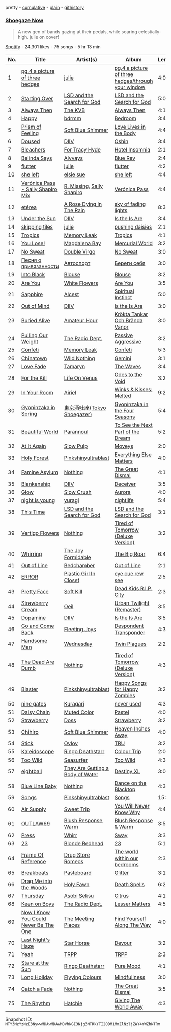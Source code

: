 pretty - [cumulative](/playlists/cumulative/37i9dQZF1DWSluyUi4YGjq.md) - [plain](/playlists/plain/37i9dQZF1DWSluyUi4YGjq) - [githistory](https://github.githistory.xyz/mackorone/spotify-playlist-archive/blob/main/playlists/plain/37i9dQZF1DWSluyUi4YGjq)

### [Shoegaze Now](https://open.spotify.com/playlist/37i9dQZF1DWSluyUi4YGjq)

> A new gen of bands gazing at their pedals, while soaring celestially\-high\. julie on cover!

[Spotify](https://open.spotify.com/user/spotify) - 24,301 likes - 75 songs - 5 hr 13 min

| No. | Title | Artist(s) | Album | Length |
|---|---|---|---|---|
| 1 | [pg.4 a picture of three hedges](https://open.spotify.com/track/4qtRBRNDFVbZ2kk3BEaRf3) | [julie](https://open.spotify.com/artist/3VNzWLePg9jTvQ2ximYOzW) | [pg.4 a picture of three hedges/through your window](https://open.spotify.com/album/12TPSTIy5SbQnGRirNzNcB) | 4:09 |
| 2 | [Starting Over](https://open.spotify.com/track/0dcu28YT8cXZH7JTIraszp) | [LSD and the Search for God](https://open.spotify.com/artist/2feOOr1Yjovo67byuxvjZv) | [LSD and the Search for God](https://open.spotify.com/album/46q859znSzYPVwz7OaO7GS) | 5:04 |
| 3 | [Always Then](https://open.spotify.com/track/4ti3jFBiVjPE4t9WOzKkHW) | [The KVB](https://open.spotify.com/artist/0BzJFLqchxKNQyEwswwQ40) | [Always Then](https://open.spotify.com/album/6K1bLeeV0TSh37uczoEvFC) | 4:11 |
| 4 | [Happy](https://open.spotify.com/track/6OIsq9HutnCINDPQqmAjbz) | [bdrmm](https://open.spotify.com/artist/4Cx5LnF4WNJIn9SSqyeq9C) | [Bedroom](https://open.spotify.com/album/3Pu648nWwshjvkl96rKxPS) | 3:46 |
| 5 | [Prism of Feeling](https://open.spotify.com/track/4jAx1BnnLRfvkODzP4Ieo9) | [Soft Blue Shimmer](https://open.spotify.com/artist/5ZclZsMoBdRY9MJw6l47Fx) | [Love Lives in the Body](https://open.spotify.com/album/4gCNGW6u3kNtr0u5fxgUmq) | 4:45 |
| 6 | [Doused](https://open.spotify.com/track/30uvCVEYqgktyLfDcI76Hx) | [DIIV](https://open.spotify.com/artist/4OrizGCKhOrW6iDDJHN9xd) | [Oshin](https://open.spotify.com/album/1OgEi1Ss26Aq9S5sK848fh) | 3:42 |
| 7 | [Bleachers](https://open.spotify.com/track/1Iw0F6t71sem5PWGhPnKoN) | [For Tracy Hyde](https://open.spotify.com/artist/6D4CyQKY5fDsjK5qKNfqDy) | [Hotel Insomnia](https://open.spotify.com/album/5gUvrb0y7rmxfjnhhGDZKh) | 2:14 |
| 8 | [Belinda Says](https://open.spotify.com/track/1kSMqCHHCrNwsJJXJRLEoT) | [Alvvays](https://open.spotify.com/artist/3kzwYV3OCB010YfXMF0Avt) | [Blue Rev](https://open.spotify.com/album/1dShPPoxXfzbjFO1jIHJZz) | 2:45 |
| 9 | [flutter](https://open.spotify.com/track/1D8sCqR7SwxUTwUDqMyUAp) | [julie](https://open.spotify.com/artist/3VNzWLePg9jTvQ2ximYOzW) | [flutter](https://open.spotify.com/album/0r2dEhL4Ijur6WDzvgXygl) | 4:27 |
| 10 | [she left](https://open.spotify.com/track/3JxybPHJrgfuF2C7aYHsrb) | [elsie sue](https://open.spotify.com/artist/7t7QD0bzhYdW6POYrkeuRI) | [she left](https://open.spotify.com/album/6GzzKcYJRwROX6cWFVNMOB) | 4:41 |
| 11 | [Verónica Pass \- Sally Shapiro Mix](https://open.spotify.com/track/5rxBNUTNVBatfbDcBhjRXG) | [R\. Missing](https://open.spotify.com/artist/4EVSMYb2zBDoSHSGEqeztu), [Sally Shapiro](https://open.spotify.com/artist/0Guuvi7P0R6ZuX2DeL1m9M) | [Verónica Pass](https://open.spotify.com/album/5bqgcc97DxAORtjTBfrXwP) | 4:49 |
| 12 | [etérea](https://open.spotify.com/track/37APulB1aRuJ6lYum46vDf) | [A Rose Dying In The Rain](https://open.spotify.com/artist/4KmC9Gvitt2Qf7YqWTtCrG) | [sky of fading lights](https://open.spotify.com/album/4MsvXCBZ8QZ8VJMnw6B89N) | 8:30 |
| 13 | [Under the Sun](https://open.spotify.com/track/3cp8xX1N5jewfKU2oY2Y08) | [DIIV](https://open.spotify.com/artist/4OrizGCKhOrW6iDDJHN9xd) | [Is the Is Are](https://open.spotify.com/album/3fSqRdxX8lh5nZHjgzEGl1) | 3:46 |
| 14 | [skipping tiles](https://open.spotify.com/track/43phhhh1hQF7koWX3uNvO3) | [julie](https://open.spotify.com/artist/3VNzWLePg9jTvQ2ximYOzW) | [pushing daisies](https://open.spotify.com/album/07naAGnFibTManFY20vcUL) | 2:16 |
| 15 | [Tropics](https://open.spotify.com/track/3CY0tWgMxRFG3nqfEeip9e) | [Memory Leak](https://open.spotify.com/artist/0i9cI6V5ZvmADyZcqLk8PJ) | [Tropics](https://open.spotify.com/album/24kVxQ6OijMWrEutVDusaI) | 4:18 |
| 16 | [You Lose!](https://open.spotify.com/track/0tP8FKhJsar5y4JcOH4Rjp) | [Magdalena Bay](https://open.spotify.com/artist/1oPRcJUkloHaRLYx0olBLJ) | [Mercurial World](https://open.spotify.com/album/1ERrUvG31thFCxdwWUoJrY) | 3:24 |
| 17 | [No Sweat](https://open.spotify.com/track/3nwHmqkBRofBzW4elGoSb3) | [Double Virgo](https://open.spotify.com/artist/6z7qEMTNZigz2k3qozRYw1) | [No Sweat](https://open.spotify.com/album/6X1wlGhhV2P82VkNilQ8Bt) | 3:03 |
| 18 | [Песня о привязанности](https://open.spotify.com/track/3hezVtcUqncXSpBbV4dTCQ) | [Автоспорт](https://open.spotify.com/artist/17mNgaLxdoKUkbRNmiFFhE) | [Береги себя](https://open.spotify.com/album/1KbNZVoTjxjvC5uHS7CZMY) | 3:07 |
| 19 | [Into Black](https://open.spotify.com/track/0gZziRdBUBIeucaKpRiAYO) | [Blouse](https://open.spotify.com/artist/58QP6z41dSgPjoiJkIjCcL) | [Blouse](https://open.spotify.com/album/5413IR4TtBPOyw9vPDY7Lk) | 3:28 |
| 20 | [Are You](https://open.spotify.com/track/0hkahhoWCNDUhqOteNEDZw) | [White Flowers](https://open.spotify.com/artist/3Rge2zrmllt5FBUahfoX8J) | [Are You](https://open.spotify.com/album/1ykUiLjEj3T9Cmv4xDKpRC) | 3:56 |
| 21 | [Sapphire](https://open.spotify.com/track/5DFnmcshyxsonqTvanqZPY) | [Alcest](https://open.spotify.com/artist/0d5ZwMtCer8dQdOPAgWhe7) | [Spiritual Instinct](https://open.spotify.com/album/6o13o3tlmwPYFnlIrVoRhh) | 5:00 |
| 22 | [Out of Mind](https://open.spotify.com/track/4tLh6ilwgHAWnkui4hAR3p) | [DIIV](https://open.spotify.com/artist/4OrizGCKhOrW6iDDJHN9xd) | [Is the Is Are](https://open.spotify.com/album/3fSqRdxX8lh5nZHjgzEGl1) | 3:08 |
| 23 | [Buried Alive](https://open.spotify.com/track/3v1okTkFTXHX6IZp0rEd4L) | [Amateur Hour](https://open.spotify.com/artist/7MbhbrCOjLXeaNah07xAdq) | [Krökta Tankar Och Brända Vanor](https://open.spotify.com/album/3w9hOArCkQ0OReLe491FHr) | 3:07 |
| 24 | [Pulling Our Weight](https://open.spotify.com/track/5JfibYpOT2Rtw6a0iWHiNm) | [The Radio Dept.](https://open.spotify.com/artist/0utS63XytOEVN1EtzWhJpG) | [Passive Aggressive](https://open.spotify.com/album/2tKuxquz6D6CEhPP5TLTl4) | 3:20 |
| 25 | [Confeti](https://open.spotify.com/track/6td6C7NuSCqYgrP3XrBC8a) | [Memory Leak](https://open.spotify.com/artist/0i9cI6V5ZvmADyZcqLk8PJ) | [Confeti](https://open.spotify.com/album/3DanKKDYEqHgldgxexGW9b) | 5:35 |
| 26 | [Chinatown](https://open.spotify.com/track/3BRfgsKjcakny2wCYfZrvz) | [Wild Nothing](https://open.spotify.com/artist/6NrkINd80slV25wkBu9mEB) | [Gemini](https://open.spotify.com/album/3hxVFxpF7uUtjLHzvGIm7W) | 3:18 |
| 27 | [Love Fade](https://open.spotify.com/track/0p6JvwRK6RqC1SyRVKP6cN) | [Tamaryn](https://open.spotify.com/artist/3TdVTSmMfLh55VrJDUpIQ2) | [The Waves](https://open.spotify.com/album/2GrLKfN6dTb4o7Eoz6pqSG) | 3:40 |
| 28 | [For the Kill](https://open.spotify.com/track/5Q2anZvDOyIc4OY5V47svD) | [Life On Venus](https://open.spotify.com/artist/72cBWuYjXkWxEXqZcoH5kE) | [Odes to the Void](https://open.spotify.com/album/1Ud8ocMaTVL95qa1jN9vJS) | 3:28 |
| 29 | [In Your Room](https://open.spotify.com/track/7l5XWtUfIclO2xCTFvts8V) | [Airiel](https://open.spotify.com/artist/1WOhabhnnH1k6KcD81xGD1) | [Winks & Kisses: Melted](https://open.spotify.com/album/3WG7osXmDwUsMt3QGNoYll) | 9:26 |
| 30 | [Gyoninzaka in Spring](https://open.spotify.com/track/4UqlQWqFdxCrGFo2axMVW8) | [東京酒吐座\(Tokyo Shoegazer\)](https://open.spotify.com/artist/0dzZimiT5lEvERCEXHdaTX) | [Gyoninzaka in the Four Seasons](https://open.spotify.com/album/4ssNmWRnW42GJPCwi6MvD0) | 5:40 |
| 31 | [Beautiful World](https://open.spotify.com/track/2L7yZATBaLmKEb0BvIBXK2) | [Parannoul](https://open.spotify.com/artist/7eZbNxarrTW4VkRI8u9aDX) | [To See the Next Part of the Dream](https://open.spotify.com/album/0sLt9EsWnVZgJAO5Sp35YQ) | 5:20 |
| 32 | [At It Again](https://open.spotify.com/track/3nC63MCw9qxn2uneBWqP7W) | [Slow Pulp](https://open.spotify.com/artist/2JFTRDi5v7JtqoouVe1z5D) | [Moveys](https://open.spotify.com/album/5C66ZV77hQsUlhSIYJYcar) | 2:03 |
| 33 | [Holy Forest](https://open.spotify.com/track/5740WNrWQZEiXK6yoPp2q4) | [Pinkshinyultrablast](https://open.spotify.com/artist/3pJuDuFyP5uxCHDpXPczf4) | [Everything Else Matters](https://open.spotify.com/album/5i4chaWK0h50pbc3WJNXhL) | 4:08 |
| 34 | [Famine Asylum](https://open.spotify.com/track/5918U5xYBF6Dx6T36fwxlw) | [Nothing](https://open.spotify.com/artist/60mqEPQp1eNjuwt1Z4yL4J) | [The Great Dismal](https://open.spotify.com/album/0LKwC9p0PLomstKm9Y0nt3) | 4:10 |
| 35 | [Blankenship](https://open.spotify.com/track/2ZKkGDjImEoTafrLyZHjlp) | [DIIV](https://open.spotify.com/artist/4OrizGCKhOrW6iDDJHN9xd) | [Deceiver](https://open.spotify.com/album/5FFuado5azIt5lxMLQjCPS) | 3:56 |
| 36 | [Glow](https://open.spotify.com/track/6Y185DCfJ2mCI7aU65WdJl) | [Slow Crush](https://open.spotify.com/artist/3nOrhUtscermNwmfBQRZZv) | [Aurora](https://open.spotify.com/album/6GSS7qv0QGIdTyvbbd8yZd) | 4:02 |
| 37 | [night is young](https://open.spotify.com/track/3mALM7a4cLufetyxSUPbl5) | [yuragi](https://open.spotify.com/artist/1Ksf2sRoSTPdLYbGxJ9oms) | [nightlife](https://open.spotify.com/album/3JJ19TTxz8N9n3wnMK2gS7) | 5:44 |
| 38 | [This Time](https://open.spotify.com/track/6YQSQ6CQN4pIcXEiOqoH8x) | [LSD and the Search for God](https://open.spotify.com/artist/2feOOr1Yjovo67byuxvjZv) | [LSD and the Search for God](https://open.spotify.com/album/46q859znSzYPVwz7OaO7GS) | 3:18 |
| 39 | [Vertigo Flowers](https://open.spotify.com/track/3xvVuLA3YYZPd5mx8NOnN6) | [Nothing](https://open.spotify.com/artist/60mqEPQp1eNjuwt1Z4yL4J) | [Tired of Tomorrow \(Deluxe Version\)](https://open.spotify.com/album/2655MXRi7PSJTtYqdGKeuH) | 3:24 |
| 40 | [Whirring](https://open.spotify.com/track/2XbqxKjCnE9YWfPRqwgtPq) | [The Joy Formidable](https://open.spotify.com/artist/4LdZNE5MHGqvc0N9ivXNF3) | [The Big Roar](https://open.spotify.com/album/2R45MnKwqMVAuqQ6UvNwet) | 6:47 |
| 41 | [Out of Line](https://open.spotify.com/track/18p8XcEVzWmXRoW03Ln0rJ) | [Bedchamber](https://open.spotify.com/artist/2cWNrggFURoSaRS97IobZ0) | [Out of Line](https://open.spotify.com/album/3XtCIvkWt9FCLgCkbKjyFo) | 2:11 |
| 42 | [ERROR](https://open.spotify.com/track/5C7qOiBXr8KFGx9xRxX6CX) | [Plastic Girl In Closet](https://open.spotify.com/artist/4s1vZEFHO3fbQiwxbKgFjm) | [eye cue rew see](https://open.spotify.com/album/7mWLcony3zdBRweubcWzm0) | 2:58 |
| 43 | [Pretty Face](https://open.spotify.com/track/7n3Y93fkz1oRdsgpYTazkh) | [Soft Kill](https://open.spotify.com/artist/58rIPw8uw8LW01eQH7Mi7m) | [Dead Kids R.I.P\. City](https://open.spotify.com/album/09GvIBV4cQDhvlL8rzTIy3) | 2:31 |
| 44 | [Strawberry Cream](https://open.spotify.com/track/0kVQozLQGhKL6FGzCcnCPF) | [Oeil](https://open.spotify.com/artist/5XWHODeAWqM44qXaQwGGT7) | [Urban Twilight \(Remaster\)](https://open.spotify.com/album/4UJdE1UXEfLRDlv7gl55zI) | 3:50 |
| 45 | [Dopamine](https://open.spotify.com/track/1gbvCuQHPTgU7sgWCbqtVV) | [DIIV](https://open.spotify.com/artist/4OrizGCKhOrW6iDDJHN9xd) | [Is the Is Are](https://open.spotify.com/album/3fSqRdxX8lh5nZHjgzEGl1) | 3:55 |
| 46 | [Go and Come Back](https://open.spotify.com/track/2gF3wvkKkkuAXGFzAPUBSa) | [Fleeting Joys](https://open.spotify.com/artist/314EDjJCQdcNfzwefA7daH) | [Despondent Transponder](https://open.spotify.com/album/3Crg8b3vGdMBH6a7rGBtN9) | 4:30 |
| 47 | [Handsome Man](https://open.spotify.com/track/7JCBX2hcQ7f7WpjlG89xGh) | [Wednesday](https://open.spotify.com/artist/4j7DrazfBZLLD0OrVoAtEe) | [Twin Plagues](https://open.spotify.com/album/00rOqMAZR9zHdtRP5KQ64H) | 2:28 |
| 48 | [The Dead Are Dumb](https://open.spotify.com/track/0gtvktvlWNbT8BFgx196ov) | [Nothing](https://open.spotify.com/artist/60mqEPQp1eNjuwt1Z4yL4J) | [Tired of Tomorrow \(Deluxe Version\)](https://open.spotify.com/album/2655MXRi7PSJTtYqdGKeuH) | 4:30 |
| 49 | [Blaster](https://open.spotify.com/track/11DryxGvweDB9WRJhdjQe2) | [Pinkshinyultrablast](https://open.spotify.com/artist/3pJuDuFyP5uxCHDpXPczf4) | [Happy Songs for Happy Zombies](https://open.spotify.com/album/3K08yniIAPIIxhJOWyoBUX) | 3:24 |
| 50 | [nine gates](https://open.spotify.com/track/3MkPh2Smg59XnROkCrIpqu) | [Kuragari](https://open.spotify.com/artist/5O8QZKwlWrs7Z7AoQ1tmtA) | [never used](https://open.spotify.com/album/7Mgl8ZGSDdjzbvfzC14xLX) | 4:34 |
| 51 | [Daisy Chain](https://open.spotify.com/track/2jAxKLW8lw39joDZ4LtUq3) | [Muted Color](https://open.spotify.com/artist/4wZ8VQ73g7CdsFdo4VXDJD) | [Pastel](https://open.spotify.com/album/4atzYhVGosCXHuxvf2GEEy) | 4:01 |
| 52 | [Strawberry](https://open.spotify.com/track/3FeiwCiTMUCh8h8G2T0Gmy) | [Doss](https://open.spotify.com/artist/7bQLFALIEawxhkyFiiLVhM) | [Strawberry](https://open.spotify.com/album/5ip1HBRqhN4lzubgPiDNMt) | 3:29 |
| 53 | [Chihiro](https://open.spotify.com/track/0Kg61SKiinZ7MCt2xPYzhq) | [Soft Blue Shimmer](https://open.spotify.com/artist/5ZclZsMoBdRY9MJw6l47Fx) | [Heaven Inches Away](https://open.spotify.com/album/3kNVOsMavASjW9PBfltFMJ) | 4:00 |
| 54 | [Stick](https://open.spotify.com/track/1PiA3Z5eT98iz6my4yVpn4) | [Ovlov](https://open.spotify.com/artist/2Iy7tZpp5qQudlg5cbcgH8) | [TRU](https://open.spotify.com/album/5NBOm2pyKCOqt8iYwgMYnH) | 3:22 |
| 55 | [Kaleidoscope](https://open.spotify.com/track/1naoYMSxRHCpu3zvQM2la5) | [Ringo Deathstarr](https://open.spotify.com/artist/3sWLSYm3MFYosc4AZhwajg) | [Colour Trip](https://open.spotify.com/album/4etQkD7AQtkMO1t5nQa1rB) | 2:05 |
| 56 | [Too Wild](https://open.spotify.com/track/6JA0gPoX8td6bG9KDSvRl4) | [Seasurfer](https://open.spotify.com/artist/5gsvWsWT4Q2rTlcjUAdyAw) | [Too Wild](https://open.spotify.com/album/2FFyTwDepwkk5wQ8jYSnlZ) | 4:35 |
| 57 | [eightball](https://open.spotify.com/track/6OvX3WPe2CeyLRVsy3yFxz) | [They Are Gutting a Body of Water](https://open.spotify.com/artist/2VhTBaV2Io9AJe661MUTEj) | [Destiny XL](https://open.spotify.com/album/7IP404IKOkyz64GR1C6HpU) | 3:09 |
| 58 | [Blue Line Baby](https://open.spotify.com/track/4syzzi19vlAQOFDtipYyRL) | [Nothing](https://open.spotify.com/artist/60mqEPQp1eNjuwt1Z4yL4J) | [Dance on the Blacktop](https://open.spotify.com/album/4LSHNiX2fM8eKv4TyosARZ) | 4:30 |
| 59 | [Songs](https://open.spotify.com/track/0y15BMv8TXeAUsDhWIGQFl) | [Pinkshinyultrablast](https://open.spotify.com/artist/3pJuDuFyP5uxCHDpXPczf4) | [Songs](https://open.spotify.com/album/5el9vQQOpGyHpsfv0MXqjs) | 15:50 |
| 60 | [Air Supply](https://open.spotify.com/track/3I7Uqll4wyJmfBSDQWiLWh) | [Sweet Trip](https://open.spotify.com/artist/5NtMqQLCzdVvL7F8vFp3zM) | [You Will Never Know Why](https://open.spotify.com/album/78lIjVFQSSRqO47Pvw1b9M) | 4:41 |
| 61 | [OUTLAW69](https://open.spotify.com/track/4r13d29427UZ9lyGrhKjxJ) | [Blush Response](https://open.spotify.com/artist/3Mpl6q5GdubLhAFQsHLKGj), [Warm](https://open.spotify.com/artist/7G1o6riAKqUeL8Z7FF9J6I) | [Blush Response & Warm](https://open.spotify.com/album/4jfSogLkLLatu35KGy4lTn) | 3:56 |
| 62 | [Press](https://open.spotify.com/track/37SnMHwWU7F9isLYZB3taJ) | [Whirr](https://open.spotify.com/artist/1tnjjbgszXYa8BbyTzwM0w) | [Sway](https://open.spotify.com/album/4jIsi2mhVUh51F7dZCxlGF) | 3:31 |
| 63 | [23](https://open.spotify.com/track/2RaGRh57p4OtzpXtr65Nws) | [Blonde Redhead](https://open.spotify.com/artist/5isqImG0rLfAgBJSPMEVXF) | [23](https://open.spotify.com/album/018fr4NxxsR6o5TbVpzsIy) | 5:18 |
| 64 | [Frame Of Reference](https://open.spotify.com/track/1Ob2kl4e6Yb5wd6wpxvtGa) | [Drug Store Romeos](https://open.spotify.com/artist/7MMjkDVrjxW9iObeZeeejh) | [The world within our bedrooms](https://open.spotify.com/album/1b9X8S1gflcRRRfhTHcxs3) | 2:33 |
| 65 | [Breakbeats](https://open.spotify.com/track/2FiWMOFiCBX8E7yEXAyA83) | [Pasteboard](https://open.spotify.com/artist/46ie4kSykhGZ214qwxJ4y9) | [Glitter](https://open.spotify.com/album/3HvASlOR1hZ7IFnvFECDBS) | 3:10 |
| 66 | [Drag Me into the Woods](https://open.spotify.com/track/54pMqFXx7X3d5DH2xoTamD) | [Holy Fawn](https://open.spotify.com/artist/13rS3lCWshTVt6HsCNjvBI) | [Death Spells](https://open.spotify.com/album/3L9kfqui54S1V2MvOHKmJC) | 6:27 |
| 67 | [Thursday](https://open.spotify.com/track/3DiCOFDPnyUIU03qdmURN0) | [Asobi Seksu](https://open.spotify.com/artist/7vXdfh8G9fJVGvfUSkqf62) | [Citrus](https://open.spotify.com/album/3i8QvhKyRoIQmkyACiHsye) | 4:17 |
| 68 | [Keen on Boys](https://open.spotify.com/track/0dGFsu0DQET42B0AJrPfQc) | [The Radio Dept.](https://open.spotify.com/artist/0utS63XytOEVN1EtzWhJpG) | [Lesser Matters](https://open.spotify.com/album/6dEAN2qal4UKGokw5fdzgV) | 4:53 |
| 69 | [Now I Know You Could Never Be The One](https://open.spotify.com/track/5ilQ6xjKxxGDTrQQNDp6Tw) | [The Meeting Places](https://open.spotify.com/artist/1hckZSGJsMebst22D7laUL) | [Find Yourself Along The Way](https://open.spotify.com/album/4VHuHYgCnMW1lsLQQZd0Gl) | 4:02 |
| 70 | [Last Night's Haze](https://open.spotify.com/track/6P8FKtzzxYE2cNy2kRgzFV) | [Star Horse](https://open.spotify.com/artist/1zC23cF77Lj7ukFsy19nor) | [Devour](https://open.spotify.com/album/6xhZzuX1veVEVGCTxsLMaM) | 3:29 |
| 71 | [Yeah](https://open.spotify.com/track/2mi591KXRdGMQywpDesRlb) | [TRPP](https://open.spotify.com/artist/1aBpZ0N9BHa5pVM8oKhT0D) | [TRPP](https://open.spotify.com/album/4MCb03enJHRY5ovHpoHWQT) | 2:30 |
| 72 | [Stare at the Sun](https://open.spotify.com/track/5pvmhSKAEGovYtUQW8xqJp) | [Ringo Deathstarr](https://open.spotify.com/artist/3sWLSYm3MFYosc4AZhwajg) | [Pure Mood](https://open.spotify.com/album/6nbPtKlhPst5q52OuVgPhb) | 4:19 |
| 73 | [Long Holiday](https://open.spotify.com/track/4mH5ajIJz9fc3D3SaIIAEc) | [Flyying Colours](https://open.spotify.com/artist/3gsBHfj2Ps8IiXEPSexY0Z) | [Mindfullness](https://open.spotify.com/album/2ceiJap2OkHmYT4CNjHrJz) | 3:06 |
| 74 | [Catch a Fade](https://open.spotify.com/track/1JXi6OWDS68SIsTF6TJ3Ob) | [Nothing](https://open.spotify.com/artist/60mqEPQp1eNjuwt1Z4yL4J) | [The Great Dismal](https://open.spotify.com/album/0LKwC9p0PLomstKm9Y0nt3) | 3:50 |
| 75 | [The Rhythm](https://open.spotify.com/track/1PhR7tMOmCZOEUmr7TdmFN) | [Hatchie](https://open.spotify.com/artist/3d7MqowTZa2bC5iy1JXLLt) | [Giving The World Away](https://open.spotify.com/album/2TwATR1G07ckXIDydjPKsw) | 4:30 |

Snapshot ID: `MTY3MzYzNzE3NywwMDAwMDAwMDVhNGI3Njg3NTRkYTI2ODM1MmZlNzljZWY4YWZhNTRm`
